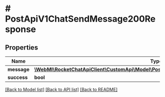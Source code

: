 # # PostApiV1ChatSendMessage200Response

## Properties

Name | Type | Description | Notes
------------ | ------------- | ------------- | -------------
**message** | [**\WebMI\RocketChatApiClient\CustomApi\Model\PostApiV1ChatSendMessage200ResponseMessage**](PostApiV1ChatSendMessage200ResponseMessage.md) |  | [optional]
**success** | **bool** |  | [optional]

[[Back to Model list]](../../README.md#models) [[Back to API list]](../../README.md#endpoints) [[Back to README]](../../README.md)
